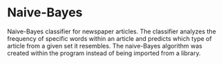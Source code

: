 # Naive-Bayes
Naive-Bayes classifier for newspaper articles. The classifier analyzes the frequency of specific words within an article and predicts which type of article from a given set it resembles. The naive-Bayes algorithm was created within the program instead of being imported from a library.
